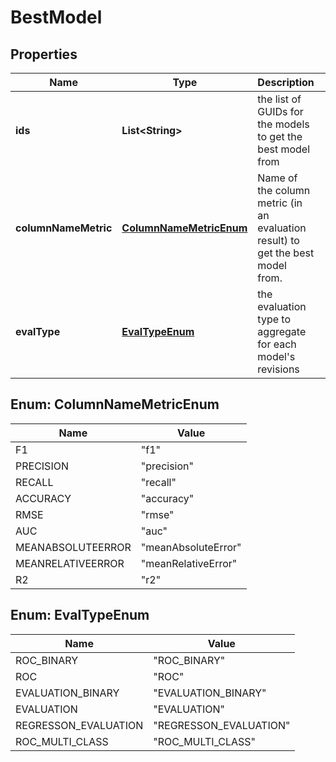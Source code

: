 

# BestModel

## Properties

Name | Type | Description | Notes
------------ | ------------- | ------------- | -------------
**ids** | **List&lt;String&gt;** | the list of GUIDs for the models to get the best model from |  [optional]
**columnNameMetric** | [**ColumnNameMetricEnum**](#ColumnNameMetricEnum) | Name of the column metric (in an evaluation result) to get the best model from. |  [optional]
**evalType** | [**EvalTypeEnum**](#EvalTypeEnum) | the evaluation type to aggregate for each model&#39;s revisions |  [optional]



## Enum: ColumnNameMetricEnum

Name | Value
---- | -----
F1 | &quot;f1&quot;
PRECISION | &quot;precision&quot;
RECALL | &quot;recall&quot;
ACCURACY | &quot;accuracy&quot;
RMSE | &quot;rmse&quot;
AUC | &quot;auc&quot;
MEANABSOLUTEERROR | &quot;meanAbsoluteError&quot;
MEANRELATIVEERROR | &quot;meanRelativeError&quot;
R2 | &quot;r2&quot;



## Enum: EvalTypeEnum

Name | Value
---- | -----
ROC_BINARY | &quot;ROC_BINARY&quot;
ROC | &quot;ROC&quot;
EVALUATION_BINARY | &quot;EVALUATION_BINARY&quot;
EVALUATION | &quot;EVALUATION&quot;
REGRESSON_EVALUATION | &quot;REGRESSON_EVALUATION&quot;
ROC_MULTI_CLASS | &quot;ROC_MULTI_CLASS&quot;



